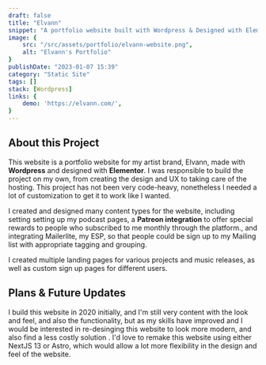 ```yaml
---
draft: false
title: "Elvann"
snippet: "A portfolio website built with Wordpress & Designed with Elementor."
image: {
    src: "/src/assets/portfolio/elvann-website.png",
    alt: "Elvann's Portfolio"
}
publishDate: "2023-01-07 15:39"
category: "Static Site"
tags: []
stack: [Wordpress]
links: {
    demo: 'https://elvann.com/',
}
---
```


## About this Project

This website is a portfolio website for my artist brand, Elvann, made with **Wordpress** and designed with **Elementor**.  I was responsible to build the project on my own, from creating the design and UX to taking care of the hosting.  This project has not been very code-heavy, nonetheless I needed a lot of customization to get it to work like I wanted.

I created and designed many content types for the website, including setting setting up my podcast pages, a **Patreon integration** to offer special rewards to people who subscribed to me monthly through the platform., and integrating Mailerlite, my ESP, so that people could be sign up to my Mailing list with appropriate tagging and grouping.

I created multiple landing pages for various projects and music releases, as well as custom sign up pages for different users.

## Plans & Future Updates

I build this website in 2020 initially, and I'm still very content with the look and feel, and also the functionality, but as my skills have improved and I would be interested in re-desinging this website to look more modern, and also find a less costly solution .  I'd love to remake this website using either NextJS 13 or Astro, which would allow a lot more flexibility in the design and feel of the website.